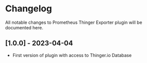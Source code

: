 # Changelog
All notable changes to Prometheus Thinger Exporter plugin will be documented here.

## [1.0.0] - 2023-04-04
- First version of plugin with access to Thinger.io Database

